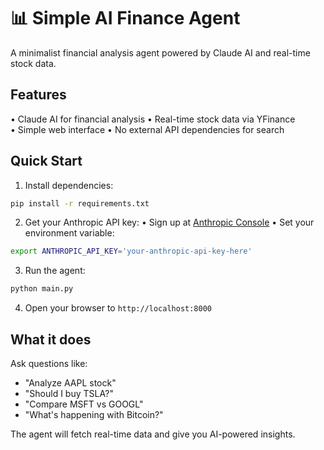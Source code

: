 # 📊 Simple AI Finance Agent

A minimalist financial analysis agent powered by Claude AI and real-time stock data.

## Features

• Claude AI for financial analysis
• Real-time stock data via YFinance  
• Simple web interface
• No external API dependencies for search

## Quick Start

1. Install dependencies:
```bash
pip install -r requirements.txt
```

2. Get your Anthropic API key:
   • Sign up at [Anthropic Console](https://console.anthropic.com/)
   • Set your environment variable:

```bash
export ANTHROPIC_API_KEY='your-anthropic-api-key-here'
```

3. Run the agent:
```bash
python main.py
```

4. Open your browser to `http://localhost:8000`

## What it does

Ask questions like:
- "Analyze AAPL stock"
- "Should I buy TSLA?"
- "Compare MSFT vs GOOGL"
- "What's happening with Bitcoin?"

The agent will fetch real-time data and give you AI-powered insights.